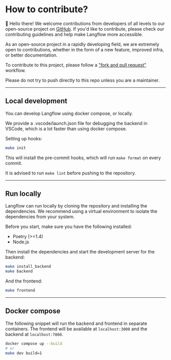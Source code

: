 # How to contribute?

👋 Hello there! We welcome contributions from developers of all levels to our open-source project on [GitHub](https://github.com/logspace-ai/langflow). If you'd like to contribute, please check our contributing guidelines and help make Langflow more accessible.

As an open-source project in a rapidly developing field, we are extremely open
to contributions, whether in the form of a new feature, improved infra, or better documentation.

To contribute to this project, please follow a ["fork and pull request"](https://docs.github.com/en/get-started/quickstart/contributing-to-projects) workflow.

Please do not try to push directly to this repo unless you are a maintainer.

---
## Local development

You can develop Langflow using docker compose, or locally.

We provide a .vscode/launch.json file for debugging the backend in VSCode, which is a lot faster than using docker compose.

Setting up hooks:
```bash
make init
```

This will install the pre-commit hooks, which will run `make format` on every commit.

It is advised to run `make lint` before pushing to the repository.

---

## Run locally

Langflow can run locally by cloning the repository and installing the dependencies. We recommend using a virtual environment to isolate the dependencies from your system.

Before you start, make sure you have the following installed:

- Poetry (>=1.4)
- Node.js

Then install the dependencies and start the development server for the backend:

```bash
make install_backend
make backend
```

And the frontend:

```bash
make frontend
```

---

## Docker compose

The following snippet will run the backend and frontend in separate containers. The frontend will be available at `localhost:3000` and the backend at `localhost:7860`.

```bash
docker compose up --build
# or
make dev build=1
```